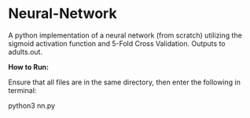 # Neural-Network

A python implementation of a neural network (from scratch) utilizing the sigmoid activation function and 5-Fold Cross Validation. Outputs to adults.out.

**How to Run:**

Ensure that all files are in the same directory, then enter the following in terminal:

python3 nn.py
